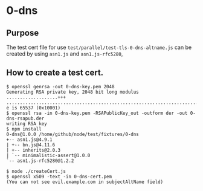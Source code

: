 # 0-dns

## Purpose
The test cert file for use `test/parallel/test-tls-0-dns-altname.js`
can be created by using `asn1.js` and `asn1.js-rfc5280`,

## How to create a test cert.

```console
$ openssl genrsa -out 0-dns-key.pem 2048
Generating RSA private key, 2048 bit long modulus
...................+++
..............................................................................................+++
e is 65537 (0x10001)
$ openssl rsa -in 0-dns-key.pem -RSAPublicKey_out -outform der -out 0-dns-rsapub.der
writing RSA key
$ npm install
0-dns@1.0.0 /home/github/node/test/fixtures/0-dns
+-- asn1.js@4.9.1
| +-- bn.js@4.11.6
| +-- inherits@2.0.3
| `-- minimalistic-assert@1.0.0
`-- asn1.js-rfc5280@1.2.2

$ node ./createCert.js
$ openssl x509 -text -in 0-dns-cert.pem
(You can not see evil.example.com in subjectAltName field)
```
